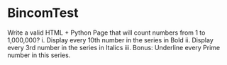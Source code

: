 # BincomTest
Write a valid HTML + Python Page that will count numbers from 1 to 1,000,000? i.   Display every 10th number in the series in Bold ii.  Display every 3rd number in the series in Italics iii. Bonus: Underline every Prime number in this series.
